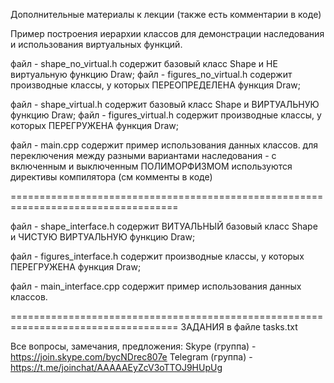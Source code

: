 Дополнительные материалы к лекции
(также есть комментарии в коде)

Пример построения иерархии классов для демонстрации наследования
и использования виртуальных функций.

файл - shape_no_virtual.h
содержит базовый класс Shape и НЕ виртуальную функцию Draw;
файл - figures_no_virtual.h
содержит производные классы, у которых ПЕРЕОПРЕДЕЛЕНА функция Draw;

файл - shape_virtual.h
содержит базовый класс Shape и ВИРТУАЛЬНУЮ функцию Draw;
файл - figures_virtual.h
содержит производные классы, у которых ПЕРЕГРУЖЕНА функция Draw;

файл - main.cpp
содержит пример использования данных классов.
для переключения между разными вариантами наследования - с включенным
и выключенным ПОЛИМОРФИЗМОМ используются директивы компилятора (см комменты в коде)

===================================================================================

файл - shape_interface.h
содержит ВИТУАЛЬНЫЙ базовый класс Shape и ЧИСТУЮ ВИРТУАЛЬНУЮ функцию Draw;

файл - figures_interface.h
содержит производные классы, у которых ПЕРЕГРУЖЕНА функция Draw;

файл - main_interface.cpp
содержит пример использования данных классов.

===================================================================================
ЗАДАНИЯ в файле tasks.txt

Все вопросы, замечания, предложения:
Skype (группа) - https://join.skype.com/bycNDrec807e
Telegram (группа) - https://t.me/joinchat/AAAAAEyZcV3oTTOJ9HUpUg
